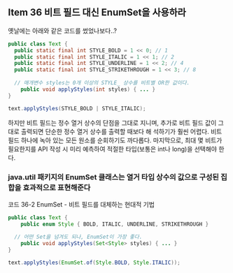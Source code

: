 ## Item 36 비트 필드 대신 EnumSet을 사용하라

옛날에는 아래와 같은 코드를 썼었나보다..?

```java
public class Text {
  public static final int STYLE_BOLD = 1 << 0; // 1
  public static final int STYLE_ITALIC = 1 << 1; // 2
  public static final int STYLE_UNDERLINE = 1 << 2; // 4
  public static final int STYLE_STRIKETHROUGH = 1 << 3; // 8
  
  // 매개변수 styles는 0개 이상의 STYLE_ 상수를 비트별 OR한 값이다.
	public void applyStyles(int styles) { ... } 
}

text.applyStyles(STYLE_BOLD | STYLE_ITALIC);
```

하지만 비트 필드는 정수 열거 상수의 단점을 그대로 지니며, 추가로 비트 필드 값이 그대로 출력되면 단순한 정수 열거 상수를 출력할 때보다 해 석하기가 훨씬 어렵다. 비트 필드 하나에 녹아 있는 모든 원소를 순회하기도 까다롭다. 마지막으로, 최대 몇 비트가 필요한지를 API 작성 시 미리 예측하여 적절한 타입(보통은 int나 long)을 선택해야 한다.



### java.util 패키지의 EnumSet 클래스는 열거 타입 상수의 값으로 구성된 집합을 효과적으로 표현해준다

코드 36-2 EnumSet - 비트 필드를 대체하는 현대적 기법

```java
public class Text {
	public enum Style { BOLD, ITALIC, UNDERLINE, STRIKETHROUGH }
	
  // 어떤 Set을 넘겨도 되나, EnumSet이 가장 좋다.
	public void applyStyles(Set<Style> styles) { ... } 
}

text.applyStyles(EnumSet.of(Style.BOLD, Style.ITALIC));
```


